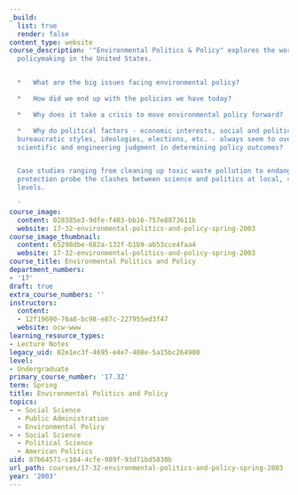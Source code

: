 ```yaml
---
_build:
  list: true
  render: false
content_type: website
course_description: '"Environmental Politics & Policy" explores the workings of environmental
  policymaking in the United States.


  *   What are the big issues facing environmental policy?

  *   How did we end up with the policies we have today?

  *   Why does it take a crisis to move environmental policy forward?

  *   Why do political factors - economic interests, social and political values,
  bureaucratic styles, ideologies, elections, etc. - always seem to overwhelm sound
  scientific and engineering judgment in determining policy outcomes?


  Case studies ranging from cleaning up toxic waste pollution to endangered species
  protection probe the clashes between science and politics at local, state, and federal
  levels.

  '
course_image:
  content: 028385e3-9dfe-f403-bb16-757e8873611b
  website: 17-32-environmental-politics-and-policy-spring-2003
course_image_thumbnail:
  content: 65298dbe-682a-132f-b1b9-ab53cce4faa4
  website: 17-32-environmental-politics-and-policy-spring-2003
course_title: Environmental Politics and Policy
department_numbers:
- '17'
draft: true
extra_course_numbers: ''
instructors:
  content:
  - 12f19690-76a8-bc98-e87c-227955ed3f47
  website: ocw-www
learning_resource_types:
- Lecture Notes
legacy_uid: 02e1ec3f-4695-e4e7-408e-5a15bc264900
level:
- Undergraduate
primary_course_number: '17.32'
term: Spring
title: Environmental Politics and Policy
topics:
- - Social Science
  - Public Administration
  - Environmental Policy
- - Social Science
  - Political Science
  - American Politics
uid: 87b64571-c164-4cfe-989f-93d71bd5830b
url_path: courses/17-32-environmental-politics-and-policy-spring-2003
year: '2003'
---
```

